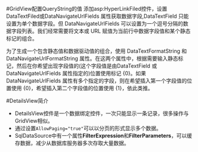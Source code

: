 #GridView配置QueryString的值
添加asp:HyperLinkFiled控件，设置DataTextFiled或DataNavigateUrlFields 属性获取数据字段,DataTextField 只能设置为单个数据字段。但 DataNavigateUrlFields 可以设置为一个逗号分隔的数据字段列表。我们经常需要将文本或 URL 赋值为当前行中数据字段值和某个静态标记的组合。

为了生成一个包含静态值和数据驱动值的组合，使用 DataTextFormatString 和 DataNavigateUrlFormatString 属性。在这两个属性中，根据需要输入静态标记，然后在你希望出现字段值的(这个字段值是由DataTextField 或 DataNavigateUrlFields 属性指定的)位置使用标记 {0}。如果 DataNavigateUrlFields 属性有多个指定的字段，则在希望插入第一个字段值的位置使用 {0}，希望插入第二个字段值的位置使用 {1}，依此类推。

#DetailsView简介
* DetailsView控件是一个数据绑定控件，一次只能显示一条记录，很多操作与GridView相似。
* 通过设置`AllowPaging="true"`可以以分页的形式显示多个数据。
* SqlDataSource中有一个属性**FilterExpression**和**FilterParameters**，可以缓存数据，减少从数据库服务器多次存取大量数据。
